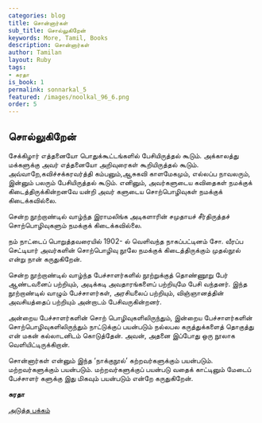 ```yaml
---
categories: blog
title: சொன்னார்கள்
sub_title: ﻿சொல்லுகிறேன்
keywords: More, Tamil, Books
description: சொன்னார்கள்
author: Tamilan
layout: Ruby
tags:
- சுரதா
is_book: 1
permalink: sonnarkal_5
featured: /images/noolkal_96_6.png
order: 5
---
```



## ﻿சொல்லுகிறேன்

சேக்கிழார் எத்தனையோ பொதுக்கூட்டங்களில் பேசியிருத்தல் கூடும். அக்காலத்து மக்களுக்கு அவர் எத்தனையோ அறிவுரைகள் கூறியிருத்தல் கூடும். அவ்வாறே,கவிச்சக்கரவர்த்தி கம்பனும்,ஆசுகவி காளமேகமும், எல்லப்ப நாவலரும், இன்னும் பலரும் பேசியிருத்தல் கூடும். எனினும், அவர்களுடைய கவிதைகள் நமக்குக் கிடைத்திருக்கின்றனவே யன்றி அவர் களுடைய சொற்பொழிவுகள் நமக்குக் கிடைக்கவில்லை.

சென்ற நூற்றாண்டில் வாழ்ந்த இராமலிங்க அடிகளாரின் சமுதாயச் சீர்திருத்தச் சொற்பொழிவுகளும் நமக்குக் கிடைக்கவில்லை.

நம் நாட்டைப் பொறுத்தவரையில் 1902- ல் வெளிவந்த நாகப்பட்டினம் சோ. வீரப்ப செட்டியார் அவர்களின் சொற்பொழிவு நூலே நமக்குக் கிடைத்திருக்கும் முதல்நூல் என்று நான் கருதுகிறேன். ﻿

சென்ற நூற்றாண்டில் வாழ்ந்த பேச்சாளர்களில் நூற்றுக்குத் தொண்ணூறு பேர் ஆண்டவனைப் பற்றியும், அடிக்கடி அவதாரங்களைப் பற்றியுமே பேசி வந்தனர். இந்த நூற்றாண்டில் வாழும் பேச்சாளர்கள், அரசியலைப் பற்றியும், விஞ்ஞானத்தின் அவசியத்தைப் பற்றியும் அன்றாடம் பேசிவருகின்றனர்.

அன்றைய பேச்சாளர்களின் சொற் பொழிவுகளிலிருந்தும், இன்றைய பேச்சாளர்களின் சொற்பொழிவுகளிலிருந்தும் நாட்டுக்குப் பயன்படும் நல்லபல கருத்துக்களைத் தொகுத்து என் மகன் கல்லாடனிடம் கொடுத்தேன். அவன், அதனை இப்போது ஒரு நூலாக வெளியிட்டிருக்கிறான்.

சொன்னார்கள் என்னும் இந்த ‘நாக்குநூல்’ கற்றவர்களுக்கும் பயன்படும். மற்றவர்களுக்கும் பயன்படும். மற்றவர்களுக்குப் பயன்படு வதைக் காட்டினும் மேடைப் பேச்சாளர் களுக்கு இது மிகவும் பயன்படும் என்றே கருதுகிறேன்.

**சுரதா**

[அடுத்த பக்கம்](sonnarkal_6)